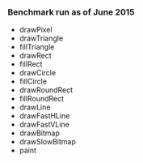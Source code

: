 ### Benchmark run as of June 2015

- drawPixel
- drawTriangle
- fillTriangle
- drawRect
- fillRect
- drawCircle
- fillCircle
- drawRoundRect
- fillRoundRect
- drawLine
- drawFastHLine
- drawFastVLine
- drawBitmap
- drawSlowBitmap
- paint
